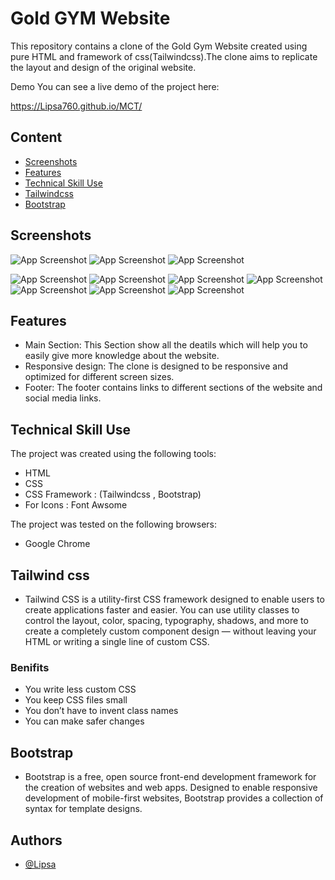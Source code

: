 
# Gold GYM Website

This repository contains a clone of the Gold Gym Website created using pure HTML and framework of css(Tailwindcss).The clone aims to replicate the layout and design of the original website.

Demo You can see a live demo of the project here:

https://Lipsa760.github.io/MCT/


## Content
- [Screenshots](#Screenshots)
- [Features](#Features)
- [Technical Skill Use](#Technical_Skill_Use)
- [Tailwindcss](#Tailwindcss)
- [Bootstrap](#Bootstrap)

 ## Screenshots

![App Screenshot](https://github.com/Lipsa760/MCT/blob/main/screenshots/Gold's%20Gym%20India%20-%20Fitness%20Center%20_%20Training%20Institute%20-%20Google%20Chrome%2015-07-2023%2002_11_56.png?raw=true)
![App Screenshot](https://github.com/Lipsa760/MCT/blob/main/screenshots/Gold's%20Gym%20India%20-%20Fitness%20Center%20_%20Training%20Institute%20-%20Google%20Chrome%2015-07-2023%2002_12_04.png?raw=true)
![App Screenshot](https://github.com/Lipsa760/MCT/blob/main/screenshots/Gold's%20Gym%20India%20-%20Fitness%20Center%20_%20Training%20Institute%20-%20Google%20Chrome%2015-07-2023%2002_12_15.png?raw=true)

![App Screenshot](https://github.com/Lipsa760/MCT/blob/main/screenshots/Gold's%20Gym%20India%20-%20Fitness%20Center%20_%20Training%20Institute%20-%20Google%20Chrome%2015-07-2023%2002_12_39.png?raw=true)
![App Screenshot](https://github.com/Lipsa760/MCT/blob/main/screenshots/Gold's%20Gym%20India%20-%20Fitness%20Center%20_%20Training%20Institute%20-%20Google%20Chrome%2015-07-2023%2002_12_48.png?raw=true)
![App Screenshot](https://github.com/Lipsa760/MCT/blob/main/screenshots/Gold's%20Gym%20India%20-%20Fitness%20Center%20_%20Training%20Institute%20-%20Google%20Chrome%2015-07-2023%2002_12_58.png?raw=true)
![App Screenshot](https://github.com/Lipsa760/MCT/blob/main/screenshots/Gold's%20Gym%20India%20-%20Fitness%20Center%20_%20Training%20Institute%20-%20Google%20Chrome%2015-07-2023%2002_13_05.png?raw=true)
![App Screenshot](https://github.com/Lipsa760/MCT/blob/main/screenshots/Gold's%20Gym%20India%20-%20Fitness%20Center%20_%20Training%20Institute%20-%20Google%20Chrome%2015-07-2023%2002_13_13.png?raw=true)
![App Screenshot](https://github.com/Lipsa760/MCT/blob/main/screenshots/Gold's%20Gym%20India%20-%20Fitness%20Center%20_%20Training%20Institute%20-%20Google%20Chrome%2015-07-2023%2002_13_21.png?raw=true)
![App Screenshot](https://github.com/Lipsa760/MCT/blob/main/screenshots/Gold's%20Gym%20India%20-%20Fitness%20Center%20_%20Training%20Institute%20-%20Google%20Chrome%2015-07-2023%2002_13_31.png?raw=true)

## Features

- Main Section: This Section show all the deatils which will help you to easily give more knowledge about the website. 
- Responsive design: The clone is designed to be responsive and optimized for different screen sizes.
- Footer: The footer contains links to different sections of the website and social media links.
## Technical Skill Use
 The project was created using the following tools:
 
 - HTML
 - CSS
 - CSS Framework : (Tailwindcss , Bootstrap)
 - For Icons : Font Awsome

 The project was tested on the following browsers:
  - Google Chrome 
  
## Tailwind css

- Tailwind CSS is a utility-first CSS framework designed to enable users to create applications faster and easier. You can use utility classes to control the layout, color, spacing, typography, shadows, and more to create a completely custom component design — without leaving your HTML or writing a single line of custom CSS.

### Benifits
- You write less custom CSS
- You keep CSS files small
- You don’t have to invent class names
- You can make safer changes
## Bootstrap
- Bootstrap is a free, open source front-end development framework for the creation of websites and web apps. Designed to enable responsive development of mobile-first websites, Bootstrap provides a collection of syntax for template designs.


## Authors

- [@Lipsa](https://github.com/Lipsa760)


